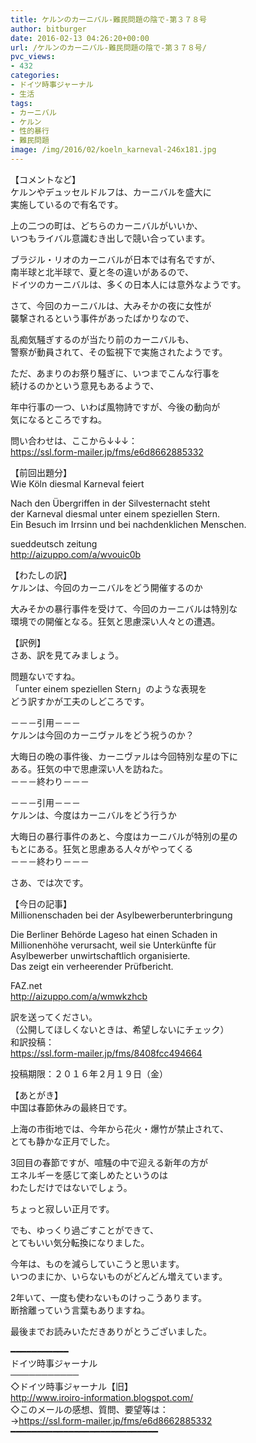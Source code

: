```yaml
---
title: ケルンのカーニバル-難民問題の陰で-第３７８号
author: bitburger
date: 2016-02-13 04:26:20+00:00
url: /ケルンのカーニバル-難民問題の陰で-第３７８号/
pvc_views:
- 432
categories:
- ドイツ時事ジャーナル
- 生活
tags:
- カーニバル
- ケルン
- 性的暴行
- 難民問題
image: /img/2016/02/koeln_karneval-246x181.jpg
---
```

【コメントなど】  
ケルンやデュッセルドルフは、カーニバルを盛大に  
実施しているので有名です。  
  
上の二つの町は、どちらのカーニバルがいいか、  
いつもライバル意識むき出しで競い合っています。  
  
ブラジル・リオのカーニバルが日本では有名ですが、  
南半球と北半球で、夏と冬の違いがあるので、  
ドイツのカーニバルは、多くの日本人には意外なようです。  
  
さて、今回のカーニバルは、大みそかの夜に女性が  
襲撃されるという事件があったばかりなので、  
  
乱痴気騒ぎするのが当たり前のカーニバルも、  
警察が動員されて、その監視下で実施されたようです。  
  
ただ、あまりのお祭り騒ぎに、いつまでこんな行事を  
続けるのかという意見もあるようで、  
  
年中行事の一つ、いわば風物詩ですが、今後の動向が  
気になるところですね。  
  
  
問い合わせは、ここから↓↓↓：  
<https://ssl.form-mailer.jp/fms/e6d8662885332>  
  
  
【前回出題分】  
Wie Köln diesmal Karneval feiert  
  
Nach den Übergriffen in der Silvesternacht steht  
der Karneval diesmal unter einem speziellen Stern.  
Ein Besuch im Irrsinn und bei nachdenklichen Menschen.  
  
sueddeutsch zeitung  
<http://aizuppo.com/a/wvouic0b>  
  
【わたしの訳】  
ケルンは、今回のカーニバルをどう開催するのか  
  
大みそかの暴行事件を受けて、今回のカーニバルは特別な  
環境での開催となる。狂気と思慮深い人々との遭遇。  
  
  
【訳例】  
さあ、訳を見てみましょう。  
  
問題ないですね。  
「unter einem speziellen Stern」のような表現を  
どう訳すかが工夫のしどころです。  
  
－－－引用－－－  
ケルンは今回のカーニヴァルをどう祝うのか？  
  
大晦日の晩の事件後、カーニヴァルは今回特別な星の下に  
ある。狂気の中で思慮深い人を訪ねた。  
－－－終わり－－－  
  
  
－－－引用－－－  
ケルンは、今度はカーニバルをどう行うか  
  
大晦日の暴行事件のあと、今度はカーニバルが特別の星の  
もとにある。狂気と思慮ある人々がやってくる  
－－－終わり－－－  
  
  
さあ、では次です。  
  
【今日の記事】  
Millionenschaden bei der Asylbewerberunterbringung  
  
Die Berliner Behörde Lageso hat einen Schaden in  
Millionenhöhe verursacht, weil sie Unterkünfte für  
Asylbewerber unwirtschaftlich organisierte.  
Das zeigt ein verheerender Prüfbericht.  
  
FAZ.net  
<http://aizuppo.com/a/wmwkzhcb>  
  
  
訳を送ってください。  
（公開してほしくないときは、希望しないにチェック）  
和訳投稿：  
 <https://ssl.form-mailer.jp/fms/8408fcc494664>  
  
投稿期限：２０１６年２月１９日（金）  
  
【あとがき】  
中国は春節休みの最終日です。  
  
上海の市街地では、今年から花火・爆竹が禁止されて、  
とても静かな正月でした。  
  
3回目の春節ですが、喧騒の中で迎える新年の方が  
エネルギーを感じて楽しめたというのは  
わたしだけではないでしょう。  
  
ちょっと寂しい正月です。  
  
でも、ゆっくり過ごすことができて、  
とてもいい気分転換になりました。  
  
今年は、ものを減らしていこうと思います。  
いつのまにか、いらないものがどんどん増えています。  
  
2年いて、一度も使わないものけっこうあります。  
断捨離っていう言葉もありますね。  
  
  
最後までお読みいただきありがとうございました。  
  
  
━━━━━━━━━━━  
ドイツ時事ジャーナル  
───────────  
◇ドイツ時事ジャーナル【旧】  
<http://www.iroiro-information.blogspot.com/>  
◇このメールの感想、質問、要望等は：  
-><https://ssl.form-mailer.jp/fms/e6d8662885332>  
━━━━━━━━━━━━━━━━━━━━━━━━━━━━